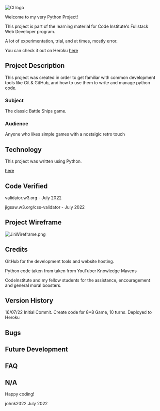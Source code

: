 ![CI logo](https://codeinstitute.s3.amazonaws.com/fullstack/ci_logo_small.png)

Welcome to my very Python Project!

This project is part of the learning material for Code Institute's Fullstack Web Developer program.

A lot of experimentation, trial, and at times, mostly error.  

You can check it out on Heroku [here](https://battleshipsjk2.herokuapp.com/)

## Project Description

This project was created in order to get familiar with common development tools like Git & GitHub, and how to use them to write and manage python code. 

### Subject

The classic Battle Ships game.

### Audience

Anyone who likes simple games with a nostalgic retro touch


## Technology

This project was written using Python.

[here](https://github.com/johnk2022/battleships)



## Code Verified
validator.w3.org - July 2022


jigsaw.w3.org/css-validator - July 2022

## Project Wireframe
![JinWireframe.png](JinWireframe.png)



## Credits

GitHub for the development tools and website hosting.

Python code taken from taken from YouTuber Knowledge Mavens

CodeInstitute and my fellow students for the assistance, encouragement and general moral boosters.

## Version History

16/07/22 
Initial Commit.
Create code for 8*8 Game, 10 turns.
Deployed to Heroku

## Bugs



## Future Development



## FAQ 
N/A
---

Happy coding!

johnk2022
July 2022